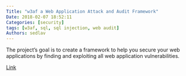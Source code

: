 ```yaml
---
Title: "w3af a Web Application Attack and Audit Framework"
Date: 2018-02-07 18:52:11
Categories: [security]
tags: [w3af, sql, sql injection, web audit]
Authors: sedlav
---
```


The project’s goal is to create a framework to help you secure your web applications by finding and exploiting all web application vulnerabilities.

[Link](http://w3af.org/)
